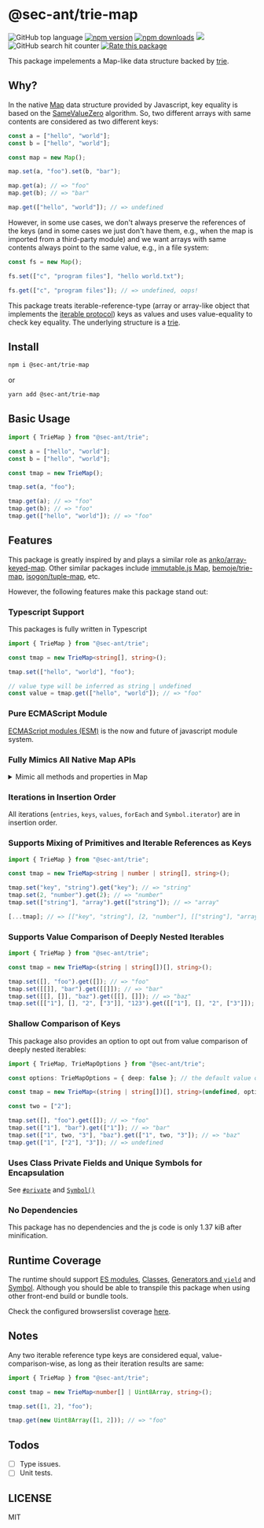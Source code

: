 # @sec-ant/trie-map

![GitHub top language](https://img.shields.io/github/languages/top/Sec-ant/trie-map) [![npm version](https://img.shields.io/npm/v/@sec-ant/trie-map)](https://www.npmjs.com/package/@sec-ant/trie-map) [![npm downloads](https://img.shields.io/npm/dm/@sec-ant/trie-map)](https://www.npmjs.com/package/@sec-ant/trie-map) [![](https://data.jsdelivr.com/v1/package/npm/@sec-ant/trie-map/badge?style=rounded)](https://www.jsdelivr.com/package/npm/@sec-ant/trie-map) ![GitHub search hit counter](https://img.shields.io/github/search/Sec-ant/trie-map/goto) [![Rate this package](https://badges.openbase.com/js/rating/@sec-ant/trie-map.svg?token=SBYugeYmOxDXIoCFLx5bHr1urYSXTjmWD51wO5PzyH0=)](https://openbase.com/js/@sec-ant/trie-map?utm_source=embedded&amp;utm_medium=badge&amp;utm_campaign=rate-badge)

This package impelements a Map-like data structure backed by [trie](https://en.wikipedia.org/wiki/Trie).

## Why?

In the native [Map](https://developer.mozilla.org/docs/Web/JavaScript/Reference/Global_Objects/Map) data structure provided by Javascript, key equality is based on the [SameValueZero](https://developer.mozilla.org/docs/Web/JavaScript/Equality_comparisons_and_sameness#same-value-zero_equality) algorithm. So, two different arrays with same contents are considered as two different keys:

```js
const a = ["hello", "world"];
const b = ["hello", "world"];

const map = new Map();

map.set(a, "foo").set(b, "bar");

map.get(a); // => "foo"
map.get(b); // => "bar"

map.get(["hello", "world"]); // => undefined
```

However, in some use cases, we don't always preserve the references of the keys (and in some cases we just don't have them, e.g., when the map is imported from a third-party module) and we want arrays with same contents always point to the same value, e.g., in a file system:

```js
const fs = new Map();

fs.set(["c", "program files"], "hello world.txt");

fs.get(["c", "program files"]); // => undefined, oops!
```

This package treats iterable-reference-type (array or array-like object that implements the [iterable protocol](https://developer.mozilla.org/en-US/docs/Web/JavaScript/Reference/Iteration_protocols#the_iterable_protocol)) keys as values and uses value-equality to check key equality. The underlying structure is a [trie](https://en.wikipedia.org/wiki/Trie).

## Install

```bash
npm i @sec-ant/trie-map
```

or

```bash
yarn add @sec-ant/trie-map
```

## Basic Usage

```js
import { TrieMap } from "@sec-ant/trie";

const a = ["hello", "world"];
const b = ["hello", "world"];

const tmap = new TrieMap();

tmap.set(a, "foo");

tmap.get(a); // => "foo"
tmap.get(b); // => "foo"
tmap.get(["hello", "world"]); // => "foo"
```

## Features

This package is greatly inspired by and plays a similar role as [anko/array-keyed-map](https://github.com/anko/array-keyed-map). Other similar packages include [immutable.js Map](https://immutable-js.com/docs/v3.8.2/Map/#:~:text=Map%27s%20keys%20can%20be,used%20as%20a%20key.), [bemoje/trie-map](https://github.com/bemoje/trie-map), [isogon/tuple-map](https://github.com/isogon/tuple-map), etc.

However, the following features make this package stand out:

### Typescript Support

This packages is fully written in Typescript

```ts
import { TrieMap } from "@sec-ant/trie";

const tmap = new TrieMap<string[], string>();

tmap.set(["hello", "world"], "foo");

// value type will be inferred as string | undefined
const value = tmap.get(["hello", "world"]); // => "foo"
```

### Pure ECMAScript Module

[ECMAScript modules (ESM)](https://developer.mozilla.org/docs/Web/JavaScript/Guide/Modules) is the now and future of javascript module system.

### Fully Mimics All Native Map APIs

<details>
  <summary>Mimic all methods and properties in <href src="https://developer.mozilla.org/docs/Web/JavaScript/Reference/Global_Objects/Map#instance_properties">Map</href></summary>

```ts
import { TrieMap } from "@sec-ant/trie";

// construct, use [key, value] entries to init a TrieMap instance
const tmap = new TrieMap<string[], string>([
  [["hello", "world"], "foo"],
  [["hello", "TrieMap"], "bar"],
]);

// set
tmap.set([], "empty"); // => tmap
tmap.set([""], "empty string"); // => tmap

// has
tmap.has(["hello", "world"]); // => true
tmap.has(["hello"]); // => false

// get
tmap.get([]); // => "empty"
tmap.get(["hello"]); // => undefined

// delete
tmap.delete([]); // => true
tmap.delete(["hello"]); // => false

// size
tmap.size; // => 3

// entries
[...tmap.entries()]; // => [[["hello", "world"], "foo"], [["hello", "TrieMap"], "bar"], [[""], "empty string"]]

// keys
[...tmap.keys()]; // => [["hello", "world"], ["hello", "TrieMap"], [""]]

// values
[...tmap.values()]; // => ["foo", "bar", "empty string"]

// forEach
tmap.forEach((value, key) => console.log([key[0], value])); // => [["hello", "foo"], ["hello", "bar"], ["", "empty string"]]

// Symbol.iterator
[...tmap]; // => same result as [...tmap.entries()]

// Symbol.toStringTag
tmap.toString(); // => [object TrieMap]

// clear
tmap.clear(); // => undefined, remove all key-value pairs
```

</details>

### Iterations in Insertion Order

All iterations (`entries`, `keys`, `values`, `forEach` and `Symbol.iterator`) are in insertion order.

### Supports Mixing of Primitives and Iterable References as Keys

```ts
import { TrieMap } from "@sec-ant/trie";

const tmap = new TrieMap<string | number | string[], string>();

tmap.set("key", "string").get("key"); // => "string"
tmap.set(2, "number").get(2); // => "number"
tmap.set(["string"], "array").get(["string"]); // => "array"

[...tmap]; // => [["key", "string"], [2, "number"], [["string"], "array"]]
```

### Supports Value Comparison of Deeply Nested Iterables

```ts
import { TrieMap } from "@sec-ant/trie";

const tmap = new TrieMap<(string | string[])[], string>();

tmap.set([], "foo").get([]); // => "foo"
tmap.set([[]], "bar").get([[]]); // => "bar"
tmap.set([[], []], "baz").get([[], []]); // => "baz"
tmap.set([["1"], [], "2", ["3"]], "123").get([["1"], [], "2", ["3"]]); // => "123"
```

### Shallow Comparison of Keys

This package also provides an option to opt out from value comparison of deeply nested iterables:

```ts
import { TrieMap, TrieMapOptions } from "@sec-ant/trie";

const options: TrieMapOptions = { deep: false }; // the default value of deep is true

const tmap = new TrieMap<(string | string[])[], string>(undefined, options);

const two = ["2"];

tmap.set([], "foo").get([]); // => "foo"
tmap.set(["1"], "bar").get(["1"]); // => "bar"
tmap.set(["1", two, "3"], "baz").get(["1", two, "3"]); // => "baz"
tmap.get(["1", ["2"], "3"]); // => undefined
```

### Uses Class Private Fields and Unique Symbols for Encapsulation

See [`#private`](https://developer.mozilla.org/docs/Web/JavaScript/Reference/Classes/Private_class_fields) and [`Symbol()`](https://developer.mozilla.org/docs/Web/JavaScript/Reference/Global_Objects/Symbol)

### No Dependencies

This package has no dependencies and the js code is only 1.37 kiB after minification.

## Runtime Coverage

The runtime should support [ES modules](https://caniuse.com/?search=es%20modules), [Classes](https://caniuse.com/?search=classes), [Generators and `yield`](https://caniuse.com/?search=yield) and [Symbol](https://caniuse.com/?search=symbol). Although you should be able to transpile this package when using other front-end build or bundle tools.

Check the configured browserslist coverage [here](https://browsersl.ist/#q=supports+es6-module+and+last+4+versions+and+not+dead%2C+Chrome+%3E%3D+74%2C+Edge+%3E%3D+79%2C+Safari+%3E%3D+14.1%2C+Firefox+%3E%3D+90%2C+Opera+%3E%3D+62%2C+ChromeAndroid+%3E%3D+107%2C+iOS+%3E%3D+15%2C+Samsung+%3E%3D+11.1%2C+node+%3E%3D+14).

## Notes

Any two iterable reference type keys are considered equal, value-comparison-wise, as long as their iteration results are same:

```ts
import { TrieMap } from "@sec-ant/trie";

const tmap = new TrieMap<number[] | Uint8Array, string>();

tmap.set([1, 2], "foo");

tmap.get(new Uint8Array([1, 2])); // => "foo"
```

## Todos

- [ ] Type issues.
- [ ] Unit tests.

## LICENSE

MIT
